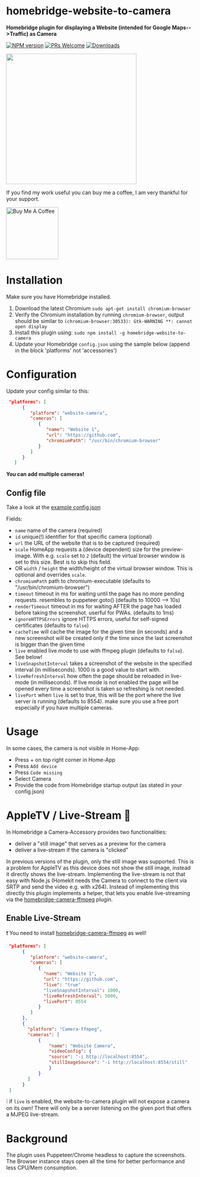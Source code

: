 # homebridge-website-to-camera

**Homebridge plugin for displaying a Website (intended for Google Maps-->Traffic) as Camera**

[![NPM version](https://badge.fury.io/js/homebridge-website-to-camera.svg)](https://npmjs.org/package/homebridge-website-to-camera) 
[![PRs Welcome](https://img.shields.io/badge/PRs-welcome-brightgreen.svg)](http://makeapullrequest.com) 
[![Downloads](https://img.shields.io/npm/dm/homebridge-website-to-camera.svg)](https://npmjs.org/package/homebridge-website-to-camera)


<img width="350" src="https://werthdavid.github.io/homebridge-website-to-camera/sample.png">



If you find my work useful you can buy me a coffee, I am very thankful for your support. 

<a href="https://www.buymeacoffee.com/werthdavid" target="_blank"><img width="140" src="https://bmc-cdn.nyc3.digitaloceanspaces.com/BMC-button-images/custom_images/orange_img.png" alt="Buy Me A Coffee"></a>

# Installation

Make sure you have Homebridge installed.

1. Download the latest Chromium `sudo apt-get install chromium-browser`
2. Verify the Chromium installation by running `chromium-browser`, output should be similar to `(chromium-browser:30533): Gtk-WARNING **: cannot open display`
3. Install this plugin using: `sudo npm install -g homebridge-website-to-camera`
4. Update your Homebridge `config.json` using the sample below (append in the block 'platforms' not 'accessories')


# Configuration

Update your config similar to this:
```json
 "platforms": [
      {
         "platform": "website-camera",
         "cameras": [
            {
               "name": "Website 1",
               "url": "https://github.com",
               "chromiumPath": "/usr/bin/chromium-browser"
            }
         ]
      }
   ]
```

**You can add multiple cameras!**

## Config file


Take a look at the <a href="config.example.json">example config.json</a>


Fields:

* `name` name of the camera (required)
* `id` unique(!) identifier for that specific camera (optional)
* `url` the URL of the website that is to be captured (required)
* `scale` HomeApp requests a (device dependent) size for the preview-image. 
With e.g. `scale` set to `2` (default) the virtual browser window is set to this size. Best is to skip this field.
* OR `width` / `height` the width/height of the virtual browser window. This is optional and overrides `scale`.
* `chromiumPath` path to chromium-executable (defaults to "/usr/bin/chromium-browser")
* `timeout` timeout in ms for waiting until the page has no more pending requests. resembles to puppeteer.goto() (defaults to 10000 --> 10s)
* `renderTimeout` timeout in ms for waiting AFTER the page has loaded before taking the screenshot. userful for PWAs. (defaults to 1ms)
* `ignoreHTTPSErrors` ignore HTTPS errors, useful for self-signed certificates (defaults to `false`)
* `cacheTime` will cache the image for the given time (in seconds) and a new screenshot will be created only if the time since the last screenshot is bigger than the given time
* `live` enabled live mode to use with ffmpeg plugin (defaults to `false`). See below!
* `liveSnapshotInterval` takes a screenshot of the website in the specified interval (in milliseconds). 1000 is a good value to start with.
* `liveRefreshInterval` how often the page should be reloaded in live-mode (in milliseconds). If live mode is not enabled the page will be opened every time a screenshot is taken so refreshing is not needed.
* `livePort` when `live` is set to true, this will be the port where the live server is running (defaults to 8554). make sure you use a free port especially if you have multiple cameras.

# Usage

In some cases, the camera is not visible in Home-App:
* Press + on top right corner in Home-App
* Press `Add device`
* Press `Code missing`
* Select Camera
* Provide the code from Homebridge startup output (as stated in your config.json)

# AppleTV / Live-Stream :tada:

In Homebridge a Camera-Accessory provides two functionalities:
- deliver a "still image" that serves as a preview for the camera
- deliver a live-stream if the camera is "clicked"

In previous versions of the plugin, only the still image was supported. 
This is a problem for AppleTV as this device does not show the still image, instead it directly shows the live-stream. 
Implementing the live-stream is not that easy with Node.js (Homekit needs the Camera to connect to the client via SRTP
and send the video e.g. with x264). Instead of implementing this directly this plugin implements a helper, that lets
you enable live-streaming via the [homebridge-camera-ffmpeg](https://github.com/Sunoo/homebridge-camera-ffmpeg) plugin.

## Enable Live-Stream

:exclamation: You need to install [homebridge-camera-ffmpeg](https://github.com/Sunoo/homebridge-camera-ffmpeg) as well!

```json
 "platforms": [
      {
         "platform": "website-camera",
         "cameras": [
            {
              "name": "Website 1",
              "url": "https://github.com",
              "live": "true"
              "liveSnapshotInterval": 1000,
              "liveRefreshInterval": 5000,
              "livePort": 8554
            }
         ]
      },
      {
        "platform": "Camera-ffmpeg",
        "cameras": [
            {
                "name": "Website Camera",
                "videoConfig": {
                "source": "-i http://localhost:8554",
                "stillImageSource": "-i http://localhost:8554/still"
                }
            }
        ]
      }
 ]
```

:grey_exclamation: if `live` is enabled, the website-to-camera plugin will not expose a camera on its own! 
There will only be a server listening on the given port that offers a MJPEG live-stream.


# Background

The plugin uses Puppeteer/Chrome headless to capture the screenshots. The Browser instance stays open all the time for better performance and less CPU/Mem consumption.
